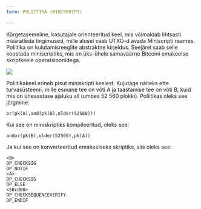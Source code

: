 ```yaml
---
term: POLIITIKA (MINISKRIPT)

---
```

Kõrgetasemeline, kasutajale orienteeritud keel, mis võimaldab lihtsasti määratleda tingimused, mille alusel saab UTXO-d avada Miniscripti raames. Poliitika on kulutamisreeglite abstraktne kirjeldus. Seejärel saab selle koostada miniscriptiks, mis on üks-ühele samaväärne Bitcoini emakeelse skriptkeele operatsioonidega.

![](../../dictionnaire/assets/30.webp)

Poliitikakeel erineb pisut miniskripti keelest. Kujutage näiteks ette turvasüsteemi, mille esmane tee on võti A ja taastamise tee on võti B, kuid mis on üheaastase ajaluku all (umbes 52 560 plokki). Poliitikas oleks see järgmine:

```plaintext
or(pk(A),and(pk(B),older(52560)))
```

Kui see on miniskriptiks kompileeritud, oleks see:

```plaintext
andor(pk(B),older(52560),pk(A))
```

Ja kui see on konverteeritud emakeelseks skriptiks, siis oleks see:

```plaintext
<B>
OP_CHECKSIG
OP_NOTIF
<A>
OP_CHECKSIG
OP_ELSE
<50cd00>
OP_CHECKSEQUENCEVERIFY
OP_ENDIF
```